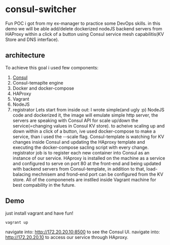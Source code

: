 # consul-switcher
Fun POC i got from my ex-manager to practice some DevOps skills.
in this demo we will be able add/delete dockerized nodeJS backend servers from HAProxy within a click of a button using Consul service mesh capabilitis(KV Store and DNS interface).
## architecture
To achieve this goal i used few components:
1. [Consul](https://www.consul.io/)
2. Consul-temaplte engine
3. Docker and docker-compose
4. HAProxy
5. Vagrant
6. NodeJS
7. registrator
Lets start from inside out:
I wrote simple(and ugly :p) NodeJS code and dockerized it, the image will emulate simple http server, the servers are speaking with Consul API for scale up/down the service(=changing values in Consul KV store).
to acheive scaling up and down within a click of a button, ive used docker-compose to make a service, than i used the --scale flag.
Consul-template is watching for KV changes inside Consul and updating the HAproxy template and executing the docker-compose sacling script with every change.
registrator job is to register each new container into Consul as an instance of our service.
HAproxy is installed on the machine as a service and configured to serve on port 80 at the front-end and being updated with backend servers from Consul-template, in addition to that, load-balacing mechnisem and frond-end port can be configured from the KV store. 
All of the componenets are instlled inside Vagrant machine for best compability in the future.


## Demo
just install vagrant and have fun!
```
vagrant up
```
navigate into: http://172.20.20.10:8500 to see the Consul UI.
navigate into: http://172.20.20.10 to access our service through HAproxy.
